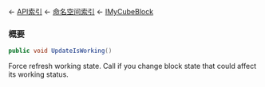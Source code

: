 ← [API索引](Api-Index) ← [命名空间索引](Namespace-Index) ← [IMyCubeBlock](VRage.Game.ModAPI.Ingame.IMyCubeBlock)

### 概要

```csharp
public void UpdateIsWorking()
```

Force refresh working state. Call if you change block state that could affect its working status.

